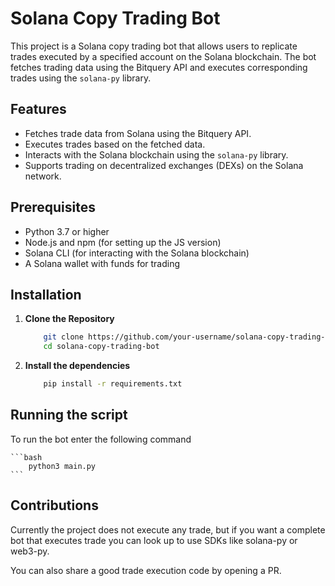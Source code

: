 # Solana Copy Trading Bot

This project is a Solana copy trading bot that allows users to replicate trades executed by a specified account on the Solana blockchain. The bot fetches trading data using the Bitquery API and executes corresponding trades using the `solana-py` library.

## Features

- Fetches trade data from Solana using the Bitquery API.
- Executes trades based on the fetched data.
- Interacts with the Solana blockchain using the `solana-py` library.
- Supports trading on decentralized exchanges (DEXs) on the Solana network.

## Prerequisites

- Python 3.7 or higher
- Node.js and npm (for setting up the JS version)
- Solana CLI (for interacting with the Solana blockchain)
- A Solana wallet with funds for trading

## Installation

1. **Clone the Repository**

    ```bash
        git clone https://github.com/your-username/solana-copy-trading-bot.git
        cd solana-copy-trading-bot
    ```
2. **Install the dependencies**
    ```bash
        pip install -r requirements.txt
    ```

## Running the script

To run the bot enter the following command

    ```bash
        python3 main.py
    ```

## Contributions

Currently the project does not execute any trade, but if you want a complete bot that executes trade you can look up to use SDKs like solana-py or web3-py.

You can also share a good trade execution code by opening a PR.